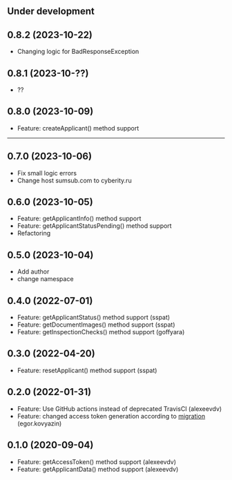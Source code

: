 Under development
-----------------

0.8.2 (2023-10-22)
-----------------
- Changing logic for BadResponseException

0.8.1 (2023-10-??)
-----------------
- ??

0.8.0 (2023-10-09)
-----------------
- Feature: createApplicant() method support
-----------------

0.7.0 (2023-10-06)
-----------------
- Fix small logic errors
- Change host sumsub.com to cyberity.ru

0.6.0 (2023-10-05)
-----------------
- Feature: getApplicantInfo() method support
- Feature: getApplicantStatusPending() method support
- Refactoring 

0.5.0 (2023-10-04)
-----------------
- Add author
- change namespace

0.4.0 (2022-07-01)
-----------------
- Feature: getApplicantStatus() method support (sspat)
- Feature: getDocumentImages() method support (sspat)
- Feature: getInspectionChecks() method support (goffyara)

0.3.0 (2022-04-20)
-----------------
- Feature: resetApplicant() method support (sspat)

0.2.0 (2022-01-31)
-----------------
- Feature: Use GitHub actions instead of deprecated TravisCI (alexeevdv)
- Feature: changed access token generation according to [migration](https://developers.sumsub.com/migrations/sdk.html#websdk-migration-steps) (egor.kovyazin)

0.1.0 (2020-09-04)
-----------------
- Feature: getAccessToken() method support (alexeevdv)
- Feature: getApplicantData() method support (alexeevdv)

